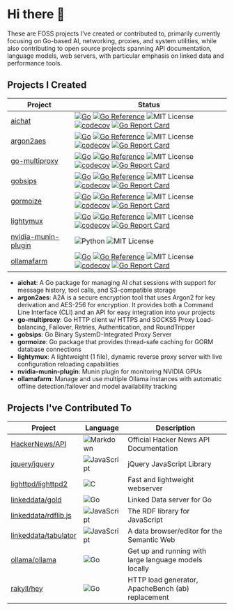 # Hi there 👋

These are FOSS projects I've created or contributed to, primarily currently focusing on Go-based AI, networking, proxies, and system utilities, while also contributing to open source projects spanning API documentation, language models, web servers, with particular emphasis on linked data and performance tools.

## Projects I Created

| Project | Status |
|---------|---------|
| [aichat](https://github.com/presbrey/aichat) | [![Go](https://github.com/presbrey/aichat/actions/workflows/go.yml/badge.svg)](https://github.com/presbrey/aichat/actions/workflows/go.yml) [![Go Reference](https://pkg.go.dev/badge/github.com/presbrey/aichat.svg)](https://pkg.go.dev/github.com/presbrey/aichat) ![MIT License](https://img.shields.io/badge/License-MIT-green.svg) [![codecov](https://codecov.io/gh/presbrey/aichat/graph/badge.svg?token=PHVQ7QN4TL)](https://codecov.io/gh/presbrey/aichat) [![Go Report Card](https://goreportcard.com/badge/github.com/presbrey/aichat)](https://goreportcard.com/report/github.com/presbrey/aichat) |
| [argon2aes](https://github.com/presbrey/argon2aes) | [![Go](https://github.com/presbrey/argon2aes/actions/workflows/go.yml/badge.svg)](https://github.com/presbrey/argon2aes/actions/workflows/go.yml) [![Go Reference](https://pkg.go.dev/badge/github.com/presbrey/argon2aes.svg)](https://pkg.go.dev/github.com/presbrey/argon2aes) ![MIT License](https://img.shields.io/badge/License-MIT-green.svg) [![codecov](https://codecov.io/gh/presbrey/argon2aes/graph/badge.svg?token=3AGIGUW65K)](https://codecov.io/gh/presbrey/argon2aes) [![Go Report Card](https://goreportcard.com/badge/github.com/presbrey/argon2aes)](https://goreportcard.com/report/github.com/presbrey/argon2aes) |
| [go-multiproxy](https://github.com/presbrey/go-multiproxy) | [![Go](https://github.com/presbrey/go-multiproxy/actions/workflows/go.yml/badge.svg)](https://github.com/presbrey/go-multiproxy/actions/workflows/go.yml) [![Go Reference](https://pkg.go.dev/badge/github.com/presbrey/go-multiproxy.svg)](https://pkg.go.dev/github.com/presbrey/go-multiproxy) ![MIT License](https://img.shields.io/badge/License-MIT-green.svg) [![codecov](https://codecov.io/gh/presbrey/go-multiproxy/graph/badge.svg)](https://codecov.io/gh/presbrey/go-multiproxy) [![Go Report Card](https://goreportcard.com/badge/github.com/presbrey/go-multiproxy)](https://goreportcard.com/report/github.com/presbrey/go-multiproxy) |
| [gobsips](https://github.com/presbrey/gobsips) | [![Go](https://github.com/presbrey/gobsips/actions/workflows/go.yml/badge.svg)](https://github.com/presbrey/gobsips/actions/workflows/go.yml) [![Go Reference](https://pkg.go.dev/badge/github.com/presbrey/gobsips.svg)](https://pkg.go.dev/github.com/presbrey/gobsips) ![MIT License](https://img.shields.io/badge/License-MIT-green.svg) [![codecov](https://codecov.io/gh/presbrey/gobsips/graph/badge.svg)](https://codecov.io/gh/presbrey/gobsips) [![Go Report Card](https://goreportcard.com/badge/github.com/presbrey/gobsips)](https://goreportcard.com/report/github.com/presbrey/gobsips) |
| [gormoize](https://github.com/presbrey/gormoize) | [![Go](https://github.com/presbrey/gormoize/actions/workflows/go.yml/badge.svg)](https://github.com/presbrey/gormoize/actions/workflows/go.yml) [![Go Reference](https://pkg.go.dev/badge/github.com/presbrey/gormoize.svg)](https://pkg.go.dev/github.com/presbrey/gormoize) ![MIT License](https://img.shields.io/badge/License-MIT-green.svg) [![codecov](https://codecov.io/gh/presbrey/gormoize/graph/badge.svg)](https://codecov.io/gh/presbrey/gormoize) [![Go Report Card](https://goreportcard.com/badge/github.com/presbrey/gormoize)](https://goreportcard.com/report/github.com/presbrey/gormoize) |
| [lightymux](https://github.com/presbrey/lightymux) | [![Go](https://github.com/presbrey/lightymux/actions/workflows/go.yml/badge.svg)](https://github.com/presbrey/lightymux/actions/workflows/go.yml) [![Go Reference](https://pkg.go.dev/badge/github.com/presbrey/lightymux.svg)](https://pkg.go.dev/github.com/presbrey/lightymux) ![MIT License](https://img.shields.io/badge/License-MIT-green.svg) [![codecov](https://codecov.io/gh/presbrey/lightymux/graph/badge.svg)](https://codecov.io/gh/presbrey/lightymux) [![Go Report Card](https://goreportcard.com/badge/github.com/presbrey/lightymux)](https://goreportcard.com/report/github.com/presbrey/lightymux) |
| [nvidia-munin-plugin](https://github.com/presbrey/nvidia-munin-plugin) | ![Python](https://img.shields.io/badge/Python-3776AB?style=flat-square&logo=python&logoColor=white) ![MIT License](https://img.shields.io/badge/License-MIT-green.svg) |
| [ollamafarm](https://github.com/presbrey/ollamafarm) | [![Go](https://github.com/presbrey/ollamafarm/actions/workflows/go.yml/badge.svg)](https://github.com/presbrey/ollamafarm/actions/workflows/go.yml) [![Go Reference](https://pkg.go.dev/badge/github.com/presbrey/ollamafarm.svg)](https://pkg.go.dev/github.com/presbrey/ollamafarm) ![MIT License](https://img.shields.io/badge/License-MIT-green.svg) [![codecov](https://codecov.io/gh/presbrey/ollamafarm/graph/badge.svg)](https://codecov.io/gh/presbrey/ollamafarm) [![Go Report Card](https://goreportcard.com/badge/github.com/presbrey/ollamafarm)](https://goreportcard.com/report/github.com/presbrey/ollamafarm) |

- **aichat**: A Go package for managing AI chat sessions with support for message history, tool calls, and S3-compatible storage
- **argon2aes**: A2A is a secure encryption tool that uses Argon2 for key derivation and AES-256 for encryption. It provides both a Command Line Interface (CLI) and an API for easy integration into your projects
- **go-multiproxy**: Go HTTP client w/ HTTPS and SOCKS5 Proxy Load-balancing, Failover, Retries, Authentication, and RoundTripper
- **gobsips**: Go Binary SystemD-Integrated Proxy Server
- **gormoize**: Go package that provides thread-safe caching for GORM database connections
- **lightymux**: A lightweight (1 file), dynamic reverse proxy server with live configuration reloading capabilities
- **nvidia-munin-plugin**: Munin plugin for monitoring NVIDIA GPUs
- **ollamafarm**: Manage and use multiple Ollama instances with automatic offline detection/failover and model availability tracking

## Projects I've Contributed To

| Project | Language | Description |
|---------|----------|-------------|
| [HackerNews/API](https://github.com/HackerNews/API) | ![Markdown](https://img.shields.io/badge/Markdown-000000?style=flat-square&logo=markdown&logoColor=white) | Official Hacker News API Documentation |
| [jquery/jquery](https://github.com/jquery/jquery) | ![JavaScript](https://img.shields.io/badge/JavaScript-F7DF1E?style=flat-square&logo=javascript&logoColor=black) | jQuery JavaScript Library |
| [lighttpd/lighttpd2](https://github.com/lighttpd/lighttpd2) | ![C](https://img.shields.io/badge/C-A8B9CC?style=flat-square&logo=c&logoColor=white) | Fast and lightweight webserver |
| [linkeddata/gold](https://github.com/linkeddata/gold) | ![Go](https://img.shields.io/badge/Go-00ADD8?style=flat-square&logo=go&logoColor=white) | Linked Data server for Go |
| [linkeddata/rdflib.js](https://github.com/linkeddata/rdflib.js) | ![JavaScript](https://img.shields.io/badge/JavaScript-F7DF1E?style=flat-square&logo=javascript&logoColor=black) | The RDF library for JavaScript | 
| [linkeddata/tabulator](https://github.com/linkeddata/tabulator) | ![JavaScript](https://img.shields.io/badge/JavaScript-F7DF1E?style=flat-square&logo=javascript&logoColor=black) | A data browser/editor for the Semantic Web |
| [ollama/ollama](https://github.com/ollama/ollama) | ![Go](https://img.shields.io/badge/Go-00ADD8?style=flat-square&logo=go&logoColor=white) | Get up and running with large language models locally |
| [rakyll/hey](https://github.com/rakyll/hey) | ![Go](https://img.shields.io/badge/Go-00ADD8?style=flat-square&logo=go&logoColor=white) | HTTP load generator, ApacheBench (ab) replacement |
